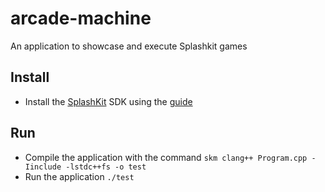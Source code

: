 # arcade-machine
An application to showcase and execute Splashkit games  
## Install
+ Install the [SplashKit](https://splashkit.io) SDK using the [guide](https://splashkit.io/articles/installation/)
## Run
+ Compile the application with the command ```skm clang++ Program.cpp -Iinclude -lstdc++fs -o test```  
+ Run the application ```./test```
